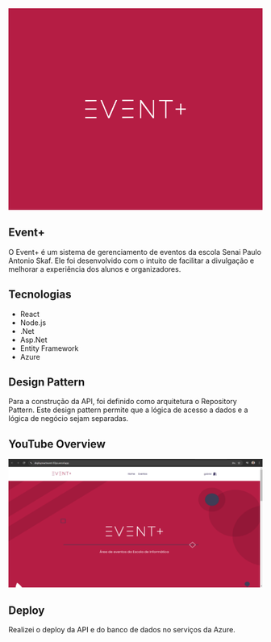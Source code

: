 
<div align="center">
  <img src='https://github.com/gabrielvictor0/imagens_readme/blob/main/event-plus.png' height="400px"/>
</div>


## Event+ 
<p> O Event+ é um sistema de gerenciamento de eventos da escola Senai Paulo Antonio Skaf. Ele foi desenvolvido com o intuito de facilitar a divulgação e melhorar a experiência dos alunos e organizadores. </p>

## Tecnologias 
* React 
* Node.js
* .Net
* Asp.Net
* Entity Framework
* Azure 

## Design Pattern
Para a construção da API, foi definido como arquitetura o Repository Pattern. Este design pattern permite que a lógica de acesso a dados e a lógica de negócio sejam separadas. 

## YouTube Overview
[![IMAGE ALT TEXT HERE](https://github.com/gabrielvictor0/imagens_readme/blob/main/home-vercel.png)](https://www.youtube.com/watch?v=cDpiU1nPA_c)

## Deploy 
Realizei o deploy da API e do banco de dados no serviços da Azure. 


